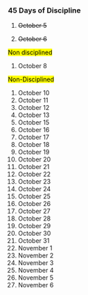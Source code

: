 ### 45 Days of Discipline

1. <del>October 5</del>

2. <del>October 6</del>

<mark>Non disciplined</mark>

1. October 8

<mark>Non-Disciplined</mark>

1. October 10
2. October 11
3. October 12
4. October 13
5. October 15
6. October 16
7. October 17
8. October 18
9. October 19
10. October 20
12. October 21
13. October 22
14. October 23
15. October 24
16. October 25
17. October 26
18. October 27
19. October 28
20. October 29
21. October 30
22. October 31
23. November 1
24. November 2
25. November 3
26. November 4
25. November 5
26. November 6
